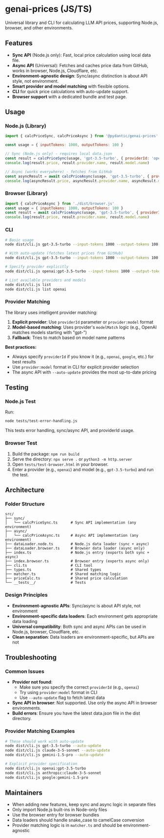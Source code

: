 # genai-prices (JS/TS)

Universal library and CLI for calculating LLM API prices, supporting Node.js, browser, and other environments.

## Features

- **Sync API** (Node.js only): Fast, local price calculation using local data file.
- **Async API** (Universal): Fetches and caches price data from GitHub, works in browser, Node.js, Cloudflare, etc.
- **Environment-agnostic design**: Sync/async distinction is about API style, not environment.
- **Smart provider and model matching** with flexible options.
- **CLI** for quick price calculations with auto-update support.
- **Browser support** with a dedicated bundle and test page.

## Usage

### Node.js (Library)

```js
import { calcPriceSync, calcPriceAsync } from '@pydantic/genai-prices'

const usage = { inputTokens: 1000, outputTokens: 100 }

// Sync (Node.js only) - requires local data.json
const result = calcPriceSync(usage, 'gpt-3.5-turbo', { providerId: 'openai' })
console.log(result.price, result.provider.name, result.model.name)

// Async (works everywhere) - fetches from GitHub
const asyncResult = await calcPriceAsync(usage, 'gpt-3.5-turbo', { providerId: 'openai' })
console.log(asyncResult.price, asyncResult.provider.name, asyncResult.model.name)
```

### Browser (Library)

```js
import { calcPriceAsync } from './dist/browser.js'
const usage = { inputTokens: 1000, outputTokens: 100 }
const result = await calcPriceAsync(usage, 'gpt-3.5-turbo', { providerId: 'openai' })
console.log(result.price, result.provider.name, result.model.name)
```

### CLI

```bash
# Basic usage
node dist/cli.js gpt-3.5-turbo --input-tokens 1000 --output-tokens 100

# With auto-update (fetches latest prices from GitHub)
node dist/cli.js gpt-3.5-turbo --input-tokens 1000 --output-tokens 100 --auto-update

# Specify provider explicitly
node dist/cli.js openai:gpt-3.5-turbo --input-tokens 1000 --output-tokens 100

# List available providers and models
node dist/cli.js list
node dist/cli.js list openai
```

### Provider Matching

The library uses intelligent provider matching:

1. **Explicit provider**: Use `providerId` parameter or `provider:model` format
2. **Model-based matching**: Uses provider's `modelMatch` logic (e.g., OpenAI matches models starting with "gpt-")
3. **Fallback**: Tries to match based on model name patterns

**Best practices:**

- Always specify `providerId` if you know it (e.g., `openai`, `google`, etc.) for best results
- Use `provider:model` format in CLI for explicit provider selection
- The async API with `--auto-update` provides the most up-to-date pricing

## Testing

### Node.js Test

Run:

```bash
node tests/test-error-handling.js
```

This tests error handling, sync/async API, and providerId usage.

### Browser Test

1. Build the package: `npm run build`
2. Serve the directory: `npx serve .` or `python3 -m http.server`
3. Open `tests/test-browser.html` in your browser.
4. Enter a provider (e.g., `openai`) and model (e.g., `gpt-3.5-turbo`) and run the test.

## Architecture

### Folder Structure

```
src/
├── sync/
│   └── calcPriceSync.ts      # Sync API implementation (any environment)
├── async/
│   └── calcPriceAsync.ts     # Async API implementation (any environment)
├── dataLoader.node.ts        # Node.js data loader (sync + async)
├── dataLoader.browser.ts     # Browser data loader (async only)
├── index.ts                  # Node.js entry (exports both sync + async)
├── index.browser.ts          # Browser entry (exports async only)
├── cli.ts                    # CLI tool
├── types.ts                  # Shared types
├── matcher.ts                # Shared matching logic
├── priceCalc.ts              # Shared price calculation
└── __tests__/                # Tests
```

### Design Principles

- **Environment-agnostic APIs**: Sync/async is about API style, not environment
- **Environment-specific data loaders**: Each environment gets appropriate data loading
- **Universal compatibility**: Both sync and async APIs can be used in Node.js, browser, Cloudflare, etc.
- **Clean separation**: Data loaders are environment-specific, but APIs are not

## Troubleshooting

### Common Issues

- **Provider not found**:
  - Make sure you specify the correct `providerId` (e.g., `openai`)
  - Try using `provider:model` format in CLI
  - Use `--auto-update` flag to fetch latest data
- **Sync API in browser**: Not supported. Use only the async API in browser environments.
- **Build errors**: Ensure you have the latest data.json file in the dist directory.

### Provider Matching Examples

```bash
# These should work with auto-update
node dist/cli.js gpt-3.5-turbo --auto-update
node dist/cli.js claude-3-5-sonnet --auto-update
node dist/cli.js gemini-1.5-pro --auto-update

# Explicit provider specification
node dist/cli.js openai:gpt-3.5-turbo
node dist/cli.js anthropic:claude-3-5-sonnet
node dist/cli.js google:gemini-1.5-pro
```

## Maintainers

- When adding new features, keep sync and async logic in separate files
- Only import Node.js built-ins in Node-only files
- Use the browser entry for browser bundles
- Data loaders should handle snake_case to camelCase conversion
- Provider matching logic is in `matcher.ts` and should be environment-agnostic
